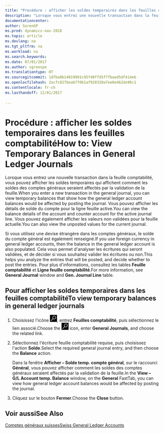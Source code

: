 ```yaml
---
title: "Procédure : afficher les soldes temporaires dans les feuilles comptabilité"
description: "Lorsque vous entrez une nouvelle transaction dans la feuille comptabilité, vous pouvez afficher les soldes temporaires qui affichent comment les soldes des comptes généraux seraient affectés par la validation de la feuille. Vous pouvez afficher les détails de solde du compte pour la ligne feuille active. Vous pouvez également afficher les valeurs non validées pour la feuille actuelle."
documentationcenter: 
author: SorenGP
ms.prod: dynamics-nav-2018
ms.topic: article
ms.devlang: na
ms.tgt_pltfrm: na
ms.workload: na
ms.search.keywords: 
ms.date: 07/01/2017
ms.author: sgroespe
ms.translationtype: HT
ms.sourcegitcommit: 1dfba8b14019991c95f40ffd5f7fbaed5df414eb
ms.openlocfilehash: 2acfc827beab7f0b1af928320a7ee0e462de96c1
ms.contentlocale: fr-ch
ms.lasthandoff: 12/01/2017

---
```

# <a name="how-to-view-temporary-balances-in-general-ledger-journals"></a><span data-ttu-id="5d245-105">Procédure : afficher les soldes temporaires dans les feuilles comptabilité</span><span class="sxs-lookup"><span data-stu-id="5d245-105">How to: View Temporary Balances in General Ledger Journals</span></span>
<span data-ttu-id="5d245-106">Lorsque vous entrez une nouvelle transaction dans la feuille comptabilité, vous pouvez afficher les soldes temporaires qui affichent comment les soldes des comptes généraux seraient affectés par la validation de la feuille.</span><span class="sxs-lookup"><span data-stu-id="5d245-106">When you enter a new transaction in the general journal, you can view temporary balances that show how the general ledger account balances would be affected by posting the journal.</span></span> <span data-ttu-id="5d245-107">Vous pouvez afficher les détails de solde du compte pour la ligne feuille active.</span><span class="sxs-lookup"><span data-stu-id="5d245-107">You can view the balance details of the account and counter account for the active journal line.</span></span> <span data-ttu-id="5d245-108">Vous pouvez également afficher les valeurs non validées pour la feuille actuelle.</span><span class="sxs-lookup"><span data-stu-id="5d245-108">You can also view the unposted values for the current journal.</span></span>  

<span data-ttu-id="5d245-109">Si vous utilisez une devise étrangère dans les comptes généraux, le solde du compte général est également renseigné.</span><span class="sxs-lookup"><span data-stu-id="5d245-109">If you use foreign currency in general ledger accounts, then the balance in the general ledger account is also populated.</span></span> <span data-ttu-id="5d245-110">Cela vous permet d'analyser les écritures qui seront validées, et de décider si vous souhaitez valider les écritures ou non.</span><span class="sxs-lookup"><span data-stu-id="5d245-110">This helps you analyze the entries that will be posted, and decide whether to post the entries.</span></span> <span data-ttu-id="5d245-111">Pour plus d'informations, consultez les tables **Feuille comptabilité** et **Ligne feuille comptabilité**.</span><span class="sxs-lookup"><span data-stu-id="5d245-111">For more information, see **General Journal** window and **Gen. Journal Line** table.</span></span>  

## <a name="to-view-temporary-balances-in-general-ledger-journals"></a><span data-ttu-id="5d245-112">Pour afficher les soldes temporaires dans les feuilles comptabilité</span><span class="sxs-lookup"><span data-stu-id="5d245-112">To view temporary balances in general ledger journals</span></span>  

1.  <span data-ttu-id="5d245-113">Choisissez l'icône ![Page ou état pour la recherche](../../media/ui-search/search_small.png "icône Page ou état pour la recherche"), entrez **Feuilles comptabilité**, puis sélectionnez le lien associé.</span><span class="sxs-lookup"><span data-stu-id="5d245-113">Choose the ![Search for Page or Report](../../media/ui-search/search_small.png "Search for Page or Report icon") icon, enter **General Journals**, and choose the related link.</span></span>  
2.  <span data-ttu-id="5d245-114">Sélectionnez l'écriture feuille comptabilité requise, puis choisissez l'action **Solde**.</span><span class="sxs-lookup"><span data-stu-id="5d245-114">Select the required general journal entry, and then choose the **Balance** action.</span></span>  

    <span data-ttu-id="5d245-115">Dans la fenêtre **Afficher – Solde temp. compte général**, sur le raccourci **Général**, vous pouvez afficher comment les soldes des comptes généraux seraient affectés par la validation de la feuille.</span><span class="sxs-lookup"><span data-stu-id="5d245-115">In the **View – G/L Account temp. Balance** window, on the **General** FastTab, you can view how general ledger account balances would be affected by posting the journal.</span></span>  

3.  <span data-ttu-id="5d245-116">Cliquez sur le bouton **Fermer**.</span><span class="sxs-lookup"><span data-stu-id="5d245-116">Choose the **Close** button.</span></span>  

## <a name="see-also"></a><span data-ttu-id="5d245-117">Voir aussi</span><span class="sxs-lookup"><span data-stu-id="5d245-117">See Also</span></span>  
 [<span data-ttu-id="5d245-118">Comptes généraux suisses</span><span class="sxs-lookup"><span data-stu-id="5d245-118">Swiss General Ledger Accounts</span></span>](swiss-general-ledger-accounts.md)

